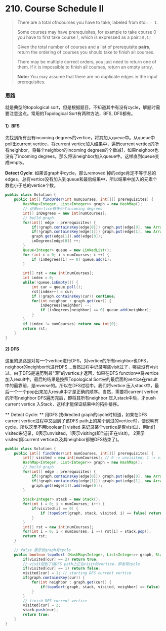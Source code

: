 # 210. Course Schedule II

> There are a total ofncourses you have to take, labeled from `0`to`n - 1`.
>
> Some courses may have prerequisites, for example to take course 0 you have to first take course 1, which is expressed as a pair:`[0,1]`
>
> Given the total number of courses and a list of prerequisite **pairs**, return the ordering of courses you should take to finish all courses.
>
> There may be multiple correct orders, you just need to return one of them. If it is impossible to finish all courses, return an empty array.
>
> **Note:** You may assume that there are no duplicate edges in the input prerequisites.

### 思路

就是典型的topological sort，但是根据题目，不知道其中有没有cycle，解题时需要注意这点。常用的Topological Sort有两种方法，BFS, DFS都有。

#### **1）BFS**

先找到所有没有incoming degrees的vertice，将其加入queue中。从queue中poll出current vertice，将current vertice加入结果中，遍历current vertice的所有neighbor，将每个neighbor的incoming degrees的个数减1，如果neighbor也没有了incoming degrees，那么将该neighbor加入queue中。这样直到queue变成empty。

**Detect Cycle**: 如果该graph中cycle，那么removed 掉的edge肯定不等于总的edges，总有vertice没有加入到queue和最后结果中，所以结果中加入的元素个数也小于总的vertice个数。

```java
public class Solution {
    public int[] findOrder(int numCourses, int[][] prerequisites) {
        HashMap<Integer, List<Integer>> graph = new HashMap();
        // 记录vertice有多少个incoming degrees
        int[] inDegrees = new int[numCourses];
        // build graph
        for(int[] edge : prerequisites) {
            if(!graph.containsKey(edge[0])) graph.put(edge[0], new ArrayList());
            if(!graph.containsKey(edge[1])) graph.put(edge[1], new ArrayList());
            graph.get(edge[1]).add(edge[0]);
            inDegrees[edge[0]] ++;
        }
        Queue<Integer> queue = new LinkedList();
        for (int i = 0; i < numCourses; i ++) {
            if (inDegrees[i] == 0) queue.add(i);
        }
        
        int[] rst = new int[numCourses];
        int index = 0;
        while(!queue.isEmpty()) {
            int cur = queue.poll();
            rst[index++] = cur;
            if (!graph.containsKey(cur)) continue;
            for(int neighbor : graph.get(cur)) {
                inDegrees[neighbor] --;
                if (inDegrees[neighbor] == 0) queue.add(neighbor);
            }
        }
        if (index != numCourses) return new int[0];
        return rst;
    }
}
```



#### **2\)  DFS**

这里的思路是对每一个vertice进行DFS，对vertice的所有neighbor也DFS，neighbor的neighbor也进行DFS....当然过程中记录哪些visit过了，哪些没有visit过。由于DFS是遍历到最"深"的vertice才返回，如果在DFS function中将vertice加入result中，最后的结果是按照Topological Sort来的最后面的vertice在result中的最靠前，是reverse的。所以在DFS过程中，我们将vertice 压入stack中，最后一个一个pop出来加入result中才是正确的顺序。当然，需要将current vertice的所有neighbor DFS遍历完后，即将其所有neighbor 压入stack中后，才push current vertice 入Stack，这样才能保证结果中的拓扑排序。

** Detect Cycle: ** 用DFS 找directed graph的cycle时知道，如果在DFS current vertice过程中又回到了该DFS path上的某个到过的vertice时，便说明有cycle。所以这里不用boolean\[\] visited 来记录某个vertice是否visit过，用int\[\] visited来记录，0表示unvisited，1表示visiting\(即当前正在visit\)， 2表示visited\(即current vertice以及其neighbor都被DFS结束了\)。

```java
public class Solution {
    public int[] findOrder(int numCourses, int[][] prerequisites) {
        int[] visited = new int[numCourses]; // 0 -> unvisited, 1 -> visiting, 2 -> visited
        HashMap<Integer, List<Integer>> graph = new HashMap();
        // build graph
        for(int[] edge : prerequisites) {
            if(!graph.containsKey(edge[0])) graph.put(edge[0], new ArrayList());
            if(!graph.containsKey(edge[1])) graph.put(edge[1], new ArrayList());
            graph.get(edge[1]).add(edge[0]);
        }
        
        Stack<Integer> stack = new Stack();
        for(int i = 0; i < numCourses; i++) {
            if(visited[i] == 0) {
                if (topoSort(graph, stack, visited, i) == false) return new int[0];
            }
        }
        int[] rst = new int[numCourses];
        for(int i = 0; i < numCourses; i ++) rst[i] = stack.pop();
        return rst;
    }
    
    // false 表示该graph有cycle
    public boolean topoSort (HashMap<Integer, List<Integer>> graph, Stack<Integer> stack, int[] visited, int cur) {
        if(visited[cur] == 2) return true;
        // visit回到了该DFS path上正在visit的vertice，即发现cycle
        if(visited[cur] == 1) return false;
        visited[cur] = 1; // starting DFS current vertice
        if(graph.containsKey(cur)) {
            for(int neighbor : graph.get(cur)) {
                if(topoSort(graph, stack, visited, neighbor) == false) return false;
            }
        }
        // finish DFS current vertice
        visited[cur] = 2;
        stack.push(cur);
        return true;
    }
}
```



